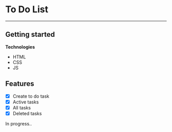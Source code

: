 # To Do List

---

## Getting started

**Technologies**

- HTML
- CSS
- JS

## Features

- [x] Create to do task
- [x] Active tasks
- [x] All tasks
- [x] Deleted tasks

In progress..
